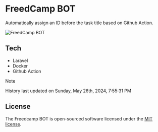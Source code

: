 # FreedCamp BOT

Automatically assign an ID before the task title based on Github Action.

![FreedCamp BOT](https://repository-images.githubusercontent.com/737932867/7d34798b-2680-471c-b089-a78a718d3d6a)

## Tech

- Laravel
- Docker
- Github Action

> [!NOTE]  
> History last updated on Sunday, May 26th, 2024, 7:55:31 PM

## License

The Freedcamp BOT is open-sourced software licensed under the [MIT license](https://opensource.org/licenses/MIT).
